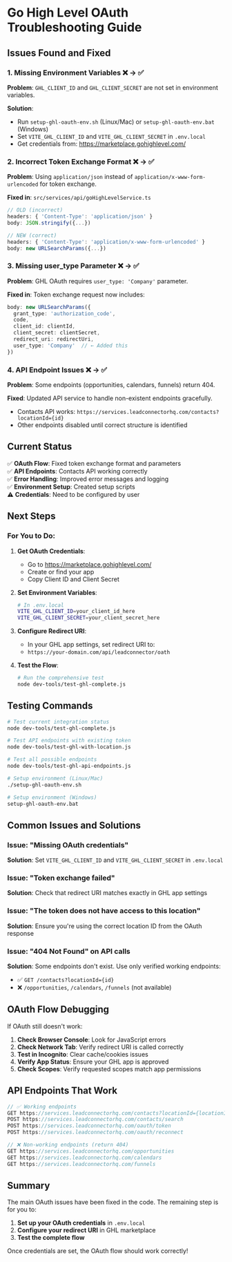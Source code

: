 # Go High Level OAuth Troubleshooting Guide

## Issues Found and Fixed

### 1. **Missing Environment Variables** ❌ → ✅
**Problem**: `GHL_CLIENT_ID` and `GHL_CLIENT_SECRET` are not set in environment variables.

**Solution**: 
- Run `setup-ghl-oauth-env.sh` (Linux/Mac) or `setup-ghl-oauth-env.bat` (Windows)
- Set `VITE_GHL_CLIENT_ID` and `VITE_GHL_CLIENT_SECRET` in `.env.local`
- Get credentials from: https://marketplace.gohighlevel.com/

### 2. **Incorrect Token Exchange Format** ❌ → ✅
**Problem**: Using `application/json` instead of `application/x-www-form-urlencoded` for token exchange.

**Fixed in**: `src/services/api/goHighLevelService.ts`
```typescript
// OLD (incorrect)
headers: { 'Content-Type': 'application/json' }
body: JSON.stringify({...})

// NEW (correct)
headers: { 'Content-Type': 'application/x-www-form-urlencoded' }
body: new URLSearchParams({...})
```

### 3. **Missing user_type Parameter** ❌ → ✅
**Problem**: GHL OAuth requires `user_type: 'Company'` parameter.

**Fixed in**: Token exchange request now includes:
```typescript
body: new URLSearchParams({
  grant_type: 'authorization_code',
  code,
  client_id: clientId,
  client_secret: clientSecret,
  redirect_uri: redirectUri,
  user_type: 'Company'  // ← Added this
})
```

### 4. **API Endpoint Issues** ❌ → ✅
**Problem**: Some endpoints (opportunities, calendars, funnels) return 404.

**Fixed**: Updated API service to handle non-existent endpoints gracefully.
- Contacts API works: `https://services.leadconnectorhq.com/contacts?locationId={id}`
- Other endpoints disabled until correct structure is identified

## Current Status

✅ **OAuth Flow**: Fixed token exchange format and parameters  
✅ **API Endpoints**: Contacts API working correctly  
✅ **Error Handling**: Improved error messages and logging  
✅ **Environment Setup**: Created setup scripts  
⚠️ **Credentials**: Need to be configured by user  

## Next Steps

### For You to Do:

1. **Get OAuth Credentials**:
   - Go to https://marketplace.gohighlevel.com/
   - Create or find your app
   - Copy Client ID and Client Secret

2. **Set Environment Variables**:
   ```bash
   # In .env.local
   VITE_GHL_CLIENT_ID=your_client_id_here
   VITE_GHL_CLIENT_SECRET=your_client_secret_here
   ```

3. **Configure Redirect URI**:
   - In your GHL app settings, set redirect URI to:
   - `https://your-domain.com/api/leadconnector/oath`

4. **Test the Flow**:
   ```bash
   # Run the comprehensive test
   node dev-tools/test-ghl-complete.js
   ```

## Testing Commands

```bash
# Test current integration status
node dev-tools/test-ghl-complete.js

# Test API endpoints with existing token
node dev-tools/test-ghl-with-location.js

# Test all possible endpoints
node dev-tools/test-ghl-api-endpoints.js

# Setup environment (Linux/Mac)
./setup-ghl-oauth-env.sh

# Setup environment (Windows)
setup-ghl-oauth-env.bat
```

## Common Issues and Solutions

### Issue: "Missing OAuth credentials"
**Solution**: Set `VITE_GHL_CLIENT_ID` and `VITE_GHL_CLIENT_SECRET` in `.env.local`

### Issue: "Token exchange failed"
**Solution**: Check that redirect URI matches exactly in GHL app settings

### Issue: "The token does not have access to this location"
**Solution**: Ensure you're using the correct location ID from the OAuth response

### Issue: "404 Not Found" on API calls
**Solution**: Some endpoints don't exist. Use only verified working endpoints:
- ✅ `GET /contacts?locationId={id}`
- ❌ `/opportunities`, `/calendars`, `/funnels` (not available)

## OAuth Flow Debugging

If OAuth still doesn't work:

1. **Check Browser Console**: Look for JavaScript errors
2. **Check Network Tab**: Verify redirect URI is called correctly
3. **Test in Incognito**: Clear cache/cookies issues
4. **Verify App Status**: Ensure your GHL app is approved
5. **Check Scopes**: Verify requested scopes match app permissions

## API Endpoints That Work

```typescript
// ✅ Working endpoints
GET https://services.leadconnectorhq.com/contacts?locationId={locationId}
POST https://services.leadconnectorhq.com/contacts/search
POST https://services.leadconnectorhq.com/oauth/token
POST https://services.leadconnectorhq.com/oauth/reconnect

// ❌ Non-working endpoints (return 404)
GET https://services.leadconnectorhq.com/opportunities
GET https://services.leadconnectorhq.com/calendars  
GET https://services.leadconnectorhq.com/funnels
```

## Summary

The main OAuth issues have been fixed in the code. The remaining step is for you to:

1. **Set up your OAuth credentials** in `.env.local`
2. **Configure your redirect URI** in GHL marketplace
3. **Test the complete flow**

Once credentials are set, the OAuth flow should work correctly!
